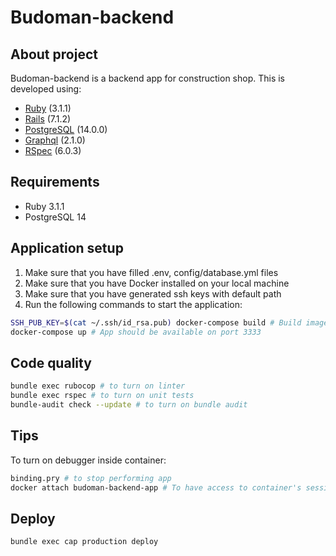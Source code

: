 # Budoman-backend

## About project
Budoman-backend is a backend app for construction shop.
This is developed using:

- [Ruby](https://ruby-doc.org/3.1.1/) (3.1.1)
- [Rails](https://guides.rubyonrails.org/) (7.1.2)
- [PostgreSQL](https://www.postgresql.org/) (14.0.0)
- [Graphql](https://graphql-ruby.org/) (2.1.0)
- [RSpec](https://rspec.info/documentation/) (6.0.3)

## Requirements
- Ruby 3.1.1
- PostgreSQL 14

## Application setup
1. Make sure that you have filled .env, config/database.yml files
2. Make sure that you have Docker installed on your local machine
3. Make sure that you have generated ssh keys with default path
4. Run the following commands to start the application:
```bash
SSH_PUB_KEY=$(cat ~/.ssh/id_rsa.pub) docker-compose build # Build images (perform only once)
docker-compose up # App should be available on port 3333
```

## Code quality
```bash
bundle exec rubocop # to turn on linter
bundle exec rspec # to turn on unit tests
bundle-audit check --update # to turn on bundle audit
```

## Tips
To turn on debugger inside container:
```bash
binding.pry # to stop performing app
docker attach budoman-backend-app # To have access to container's session
```

## Deploy
```bash
bundle exec cap production deploy
```
